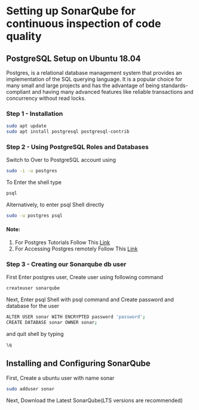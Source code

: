 # Setting up SonarQube for continuous inspection of code quality

## PostgreSQL Setup on Ubuntu 18.04

Postgres, is a relational database management system that provides an implementation of the SQL querying language. It is a popular choice for many small and large projects and has the advantage of being standards-compliant and having many advanced features like reliable transactions and concurrency without read locks.

### Step 1 - Installation

```bash
sudo apt update
sudo apt install postgresql postgresql-contrib
```

### Step 2 - Using PostgreSQL  Roles and Databases

Switch to Over to PostgreSQL account using
```bash
sudo -i -u postgres
```
To Enter the shell type
```bash
psql
```

Alternatively, to enter psql Shell directly
```bash
sudo -u postgres psql
```
#### Note: 
1. For Postgres Tutorials Follow This [Link](https://www.tutorialspoint.com/postgresql)
2. For Accessing Postgres remotely Follow This [Link](https://blog.bigbinary.com/2016/01/23/configure-postgresql-to-allow-remote-connection.html)

### Step 3 - Creating our Sonarqube db user

First Enter postgres user, Create user using following command
```bash
createuser sonarqube
```
Next, Enter psql Shell with psql command and Create password and database for the user
```bash
ALTER USER sonar WITH ENCRYPTED password 'password';
CREATE DATABASE sonar OWNER sonar;
```
and quit shell by typing
```bash
\q
```

## Installing and Configuring SonarQube
First, Create a ubuntu user with name sonar
```bash
sudo adduser sonar
```

Next, Download the Latest SonarQube(LTS versions are recommended)
